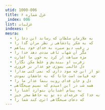 ```yaml
---
utid: 1000-006
title: غزل شماره ۶
_index: 006
list: غزلیات
indexes: ا
mesra:
  - به ملازمان سلطان که رساند این دعا را
  - که به شکر پادشاهی ز نظر مران گدا را
  - ز رقیب دیو سیرت به خدای خود پناهم
  - مگر آن شهاب ثاقب مددی دهد خدا را
  - مژه سیاهت ار کرد به خون ما اشارت
  - زفریب او بیندیش و غلط مکن نگارا
  - دل عالمی بسوزی چو عذار بر فروزی
  - تو از این چه سود داری که نمی کنی مدارا
  - چه قیامت است جانا که به عاشقان نمودی
  - دل و جان فدای رویت بنما عذار ما را
  - همه شب در این امیدم که نسیم صبحگاهی
  - به پیام آشنایان بنوازد آشنا را
  - به خدا که جرعه‌ای ده تو به حافظ سحر خیز
  - که دعای صبحگاهی اثری کند شما را
---
```

